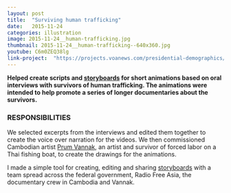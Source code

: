 ```yaml
---
layout: post
title:  "Surviving human trafficking"
date:   2015-11-24
categories: illustration
image: 2015-11-24__human-trafficking.jpg
thumbnail: 2015-11-24__human-trafficking--640x360.jpg
youtube: C6m0ZEQ38lg
link-project:  "https://projects.voanews.com/presidential-demographics/"
---
```


**Helped create scripts and <a href='http://184.73.203.85:8080/storyboard.html'>storyboards</a> for short animations based on oral interviews with survivors of human trafficking. The animations were intended to help promote a series of longer documentaries about the survivors.**

### RESPONSIBILITIES

We selected excerpts from the interviews and edited them together to create the voice over narration for the videos. We then commissioned Cambodian artist <a href='http://www.npr.org/2012/06/19/155045295/confined-to-a-thai-fishing-boat-for-three-years'>Prum Vannak</a>, an artist and survivor of forced labor on a Thai fishing boat, to create the drawings for the animations. 

I made a simple tool for creating, editing and sharing <a href='https://github.com/bbgvisualjournalist/storyboard'>storyboards</a> with a team spread across the federal government, Radio Free Asia, the documentary crew in Cambodia and Vannak.